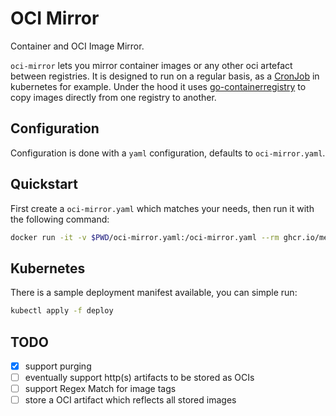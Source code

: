 # OCI Mirror

Container and OCI Image Mirror.

`oci-mirror` lets you mirror container images or any other oci artefact between registries.
It is designed to run on a regular basis, as a [CronJob](https://kubernetes.io/docs/concepts/workloads/controllers/cron-jobs) in kubernetes for example.
Under the hood it uses [go-containerregistry](github.com/google/go-containerregistry) to copy images directly from one registry to another.

## Configuration

Configuration is done with a `yaml` configuration, defaults to `oci-mirror.yaml`.

## Quickstart

First create a `oci-mirror.yaml` which matches your needs, then run it with the following command:

```bash
docker run -it -v $PWD/oci-mirror.yaml:/oci-mirror.yaml --rm ghcr.io/metal-stack/oci-mirror mirror
```

## Kubernetes

There is a sample deployment manifest available, you can simple run:

```bash
kubectl apply -f deploy
```

## TODO

- [x] support purging
- [ ] eventually support http(s) artifacts to be stored as OCIs
- [ ] support Regex Match for image tags
- [ ] store a OCI artifact which reflects all stored images
